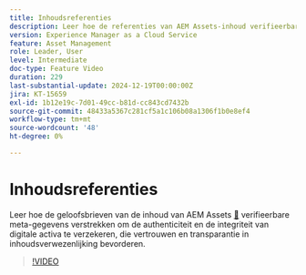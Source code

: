 ```yaml
---
title: Inhoudsreferenties
description: Leer hoe de referenties van AEM Assets-inhoud verifieerbare metagegevens bieden om de authenticiteit en integriteit van digitale elementen te garanderen.
version: Experience Manager as a Cloud Service
feature: Asset Management
role: Leader, User
level: Intermediate
doc-type: Feature Video
duration: 229
last-substantial-update: 2024-12-19T00:00:00Z
jira: KT-15659
exl-id: 1b12e19c-7d01-49cc-b81d-cc843cd7432b
source-git-commit: 48433a5367c281cf5a1c106b08a1306f1b0e8ef4
workflow-type: tm+mt
source-wordcount: '48'
ht-degree: 0%

---
```



# Inhoudsreferenties

Leer hoe de geloofsbrieven van de inhoud van AEM Assets [&#128279;](https://experienceleague.adobe.com/nl/docs/experience-manager-cloud-service/content/assets/assets-view/content-credentials) verifieerbare meta-gegevens verstrekken om de authenticiteit en de integriteit van digitale activa te verzekeren, die vertrouwen en transparantie in inhoudsverwezenlijking bevorderen.

>[!VIDEO](https://video.tv.adobe.com/v/3441717/?learn=on&enablevpops&captions=dut)
